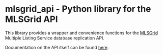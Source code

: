 # mlsgrid_api - Python library for the MLSGrid API
This library provides a wrapper and convenience functions for the [MLSGrid](https://www.mlsgrid.com/) Multiple Listing Service database replication API.  

Documentation on the API itself can be found [here](https://docs.mlsgrid.com/api-documentation/api-version-2.0).